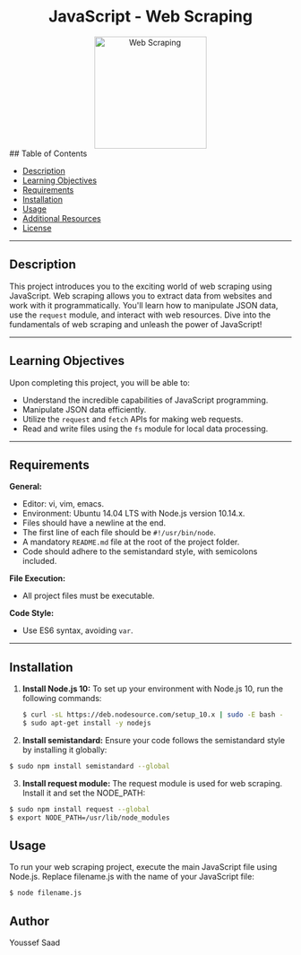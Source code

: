 <div align="center">
  <h1>JavaScript - Web Scraping</h1>
  <img src="web_scraping_image.png" alt="Web Scraping" width="200">
</div>
## Table of Contents

- [Description](#description)
- [Learning Objectives](#learning-objectives)
- [Requirements](#requirements)
- [Installation](#installation)
- [Usage](#usage)
- [Additional Resources](#additional-resources)
- [License](#license)

---

## Description

This project introduces you to the exciting world of web scraping using JavaScript. Web scraping allows you to extract data from websites and work with it programmatically. You'll learn how to manipulate JSON data, use the `request` module, and interact with web resources. Dive into the fundamentals of web scraping and unleash the power of JavaScript!

---

## Learning Objectives

Upon completing this project, you will be able to:

- Understand the incredible capabilities of JavaScript programming.
- Manipulate JSON data efficiently.
- Utilize the `request` and `fetch` APIs for making web requests.
- Read and write files using the `fs` module for local data processing.

---

## Requirements

**General:**
- Editor: vi, vim, emacs.
- Environment: Ubuntu 14.04 LTS with Node.js version 10.14.x.
- Files should have a newline at the end.
- The first line of each file should be `#!/usr/bin/node`.
- A mandatory `README.md` file at the root of the project folder.
- Code should adhere to the semistandard style, with semicolons included.

**File Execution:**
- All project files must be executable.

**Code Style:**
- Use ES6 syntax, avoiding `var`.

---

## Installation

1. **Install Node.js 10:**
   To set up your environment with Node.js 10, run the following commands:

   ```bash
   $ curl -sL https://deb.nodesource.com/setup_10.x | sudo -E bash -
   $ sudo apt-get install -y nodejs

   ```
2. **Install semistandard:**
Ensure your code follows the semistandard style by installing it globally:
```bash
$ sudo npm install semistandard --global
```
3. **Install request module:**
The request module is used for web scraping. Install it and set the NODE_PATH:
```bash
$ sudo npm install request --global
$ export NODE_PATH=/usr/lib/node_modules
```

## Usage

To run your web scraping project, execute the main JavaScript file using Node.js. Replace filename.js with the name of your JavaScript file:

```bash
$ node filename.js
```
## Author
Youssef Saad
